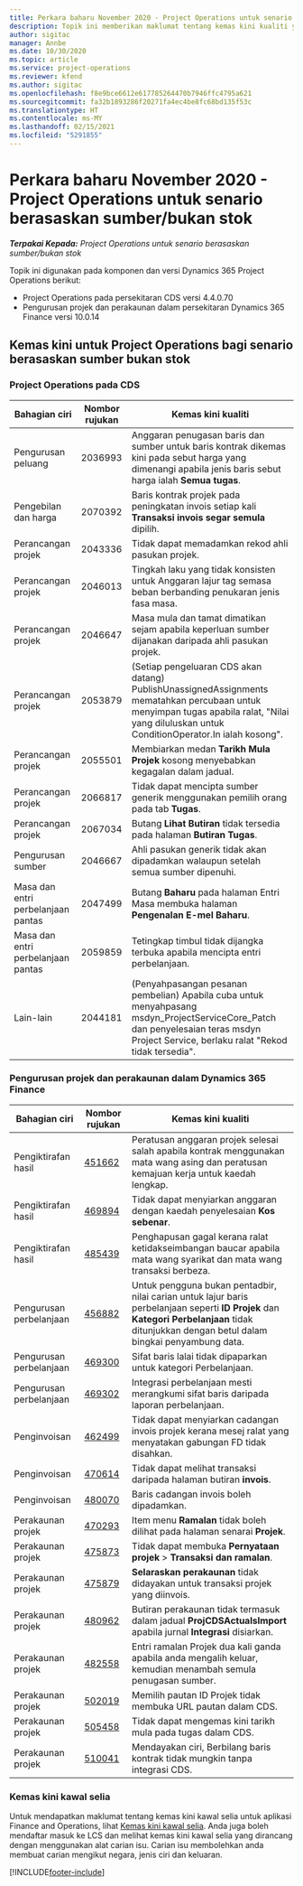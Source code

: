 ```yaml
---
title: Perkara baharu November 2020 - Project Operations untuk senario berasaskan sumber/bukan stok
description: Topik ini memberikan maklumat tentang kemas kini kualiti yang tersedia dalam keluaran November 2020 bagi Project Operations untuk senario berasaskan sumber/bukan stok.
author: sigitac
manager: Annbe
ms.date: 10/30/2020
ms.topic: article
ms.service: project-operations
ms.reviewer: kfend
ms.author: sigitac
ms.openlocfilehash: f8e9bce6612e617785264470b7946ffc4795a621
ms.sourcegitcommit: fa32b1893286f20271fa4ec4be8fc68bd135f53c
ms.translationtype: HT
ms.contentlocale: ms-MY
ms.lasthandoff: 02/15/2021
ms.locfileid: "5291855"
---
```

# <a name="whats-new-november-2020---project-operations-for-resourcenon-stocked-based-scenarios"></a>Perkara baharu November 2020 - Project Operations untuk senario berasaskan sumber/bukan stok

_**Terpakai Kepada:** Project Operations untuk senario berasaskan sumber/bukan stok_

Topik ini digunakan pada komponen dan versi Dynamics 365 Project Operations berikut:

- Project Operations pada persekitaran CDS versi 4.4.0.70
- Pengurusan projek dan perakaunan dalam persekitaran Dynamics 365 Finance versi 10.0.14

## <a name="updates-to-project-operations-for-resource-non-stocked-based-scenarios"></a>Kemas kini untuk Project Operations bagi senario berasaskan sumber bukan stok

### <a name="project-operations-on-cds"></a>Project Operations pada CDS

| Bahagian ciri                 | Nombor rujukan | Kemas kini kualiti                                                                                                                                                                    |
|------------------------------|------------------|-----------------------------------------------------------------------------------------------------------------------------------------------------------------------------------|
|   Pengurusan peluang       | 2036993          | Anggaran penugasan baris dan sumber untuk baris kontrak dikemas kini pada sebut harga yang dimenangi apabila jenis baris sebut harga ialah **Semua tugas**.                                                 |
| Pengebilan dan harga          | 2070392          | Baris kontrak projek pada peningkatan invois setiap kali **Transaksi invois segar semula** dipilih.                                                                         |
| Perancangan projek             | 2043336          | Tidak dapat memadamkan rekod ahli pasukan projek.                                                                                                                                  |
| Perancangan projek             | 2046013          | Tingkah laku yang tidak konsisten untuk Anggaran lajur tag semasa beban berbanding penukaran jenis fasa masa.                                                                                   |
| Perancangan projek             | 2046647          | Masa mula dan tamat dimatikan sejam apabila keperluan sumber dijanakan daripada ahli pasukan projek.                                                                      |
| Perancangan projek             | 2053879          | (Setiap pengeluaran CDS akan datang) PublishUnassignedAssignments mematahkan percubaan untuk menyimpan tugas apabila ralat, "Nilai yang diluluskan untuk ConditionOperator.In ialah kosong".                       |
| Perancangan projek             | 2055501          | Membiarkan medan **Tarikh Mula Projek** kosong menyebabkan kegagalan dalam jadual.                                                                                                      |
| Perancangan projek             | 2066817          | Tidak dapat mencipta sumber generik menggunakan pemilih orang pada tab **Tugas**.                                                                                                   |
| Perancangan projek             | 2067034          | Butang **Lihat Butiran** tidak tersedia pada halaman **Butiran Tugas**.                                                                                                       |
| Pengurusan sumber          | 2046667          | Ahli pasukan generik tidak akan dipadamkan walaupun setelah semua sumber dipenuhi.                                                                                                    |
| Masa dan entri perbelanjaan pantas | 2047499          | Butang **Baharu** pada halaman Entri Masa membuka halaman **Pengenalan E-mel Baharu**.                                                                                               |
| Masa dan entri perbelanjaan pantas | 2059859          | Tetingkap timbul tidak dijangka terbuka apabila mencipta entri perbelanjaan.                                                                                                                         |
| Lain-lain                        | 2044181          | (Penyahpasangan pesanan pembelian) Apabila cuba untuk menyahpasang msdyn_ProjectServiceCore_Patch dan penyelesaian teras msdyn Project Service, berlaku ralat "Rekod tidak tersedia".  |

### <a name="project-management-and-accounting-in-dynamics-365-finance"></a>Pengurusan projek dan perakaunan dalam Dynamics 365 Finance

| Bahagian ciri        | Nombor rujukan | Kemas kini kualiti                                                                                                                                                            |
|---------------------|------------------|---------------------------------------------------------------------------------------------------------------------------------------------------------------------------|
| Pengiktirafan hasil | [451662](https://fix.lcs.dynamics.com/Issue/Details/?bugId=451662)           | Peratusan anggaran projek selesai salah apabila kontrak menggunakan mata wang asing dan peratusan kemajuan kerja untuk kaedah lengkap.                     |
| Pengiktirafan hasil | [469894](https://fix.lcs.dynamics.com/Issue/Details/?bugId=469894)           | Tidak dapat menyiarkan anggaran dengan kaedah penyelesaian **Kos sebenar**.                                                                                                    |
| Pengiktirafan hasil | [485439](https://fix.lcs.dynamics.com/Issue/Details/?bugId=485439)           | Penghapusan gagal kerana ralat ketidakseimbangan baucar apabila mata wang syarikat dan mata wang transaksi berbeza.                                              |
| Pengurusan perbelanjaan  | [456882](https://fix.lcs.dynamics.com/Issue/Details/?bugId=456822)           | Untuk pengguna bukan pentadbir, nilai carian untuk lajur baris perbelanjaan seperti **ID Projek** dan **Kategori Perbelanjaan** tidak ditunjukkan dengan betul dalam bingkai penyambung data. |
| Pengurusan perbelanjaan  | [469300](https://fix.lcs.dynamics.com/Issue/Details/?bugId=469300)           | Sifat baris lalai tidak dipaparkan untuk kategori Perbelanjaan.                                                                                                         |
| Pengurusan perbelanjaan  | [469302](https://fix.lcs.dynamics.com/Issue/Details/?bugId=469302)           | Integrasi perbelanjaan mesti merangkumi sifat baris daripada laporan perbelanjaan.                                                                                             |
| Penginvoisan           | [462499](https://fix.lcs.dynamics.com/Issue/Details/?bugId=462499)           | Tidak dapat menyiarkan cadangan invois projek kerana mesej ralat yang menyatakan gabungan FD tidak disahkan.                                                    |
| Penginvoisan           | [470614](https://fix.lcs.dynamics.com/Issue/Details/?bugId=470614)           | Tidak dapat melihat transaksi daripada halaman butiran **invois**.                                                                                                              |
| Penginvoisan           | [480070](https://fix.lcs.dynamics.com/Issue/Details/?bugId=480070)           | Baris cadangan invois boleh dipadamkan.                                                                                                                                  |
| Perakaunan projek  | [470293](https://fix.lcs.dynamics.com/Issue/Details/?bugId=470293)           | Item menu **Ramalan** tidak boleh dilihat pada halaman senarai **Projek**.                                                                                                   |
| Perakaunan projek  | [475873](https://fix.lcs.dynamics.com/Issue/Details/?bugId=475873)           | Tidak dapat membuka **Pernyataan projek**   > **Transaksi dan ramalan**.                                                                                                       |
| Perakaunan projek  | [475879](https://fix.lcs.dynamics.com/Issue/Details/?bugId=475879)           | **Selaraskan perakaunan** tidak didayakan untuk transaksi projek yang diinvois.                                                                                                  |
| Perakaunan projek  | [480962](https://fix.lcs.dynamics.com/Issue/Details/?bugId=480962)           | Butiran perakaunan tidak termasuk dalam jadual **ProjCDSActualsImport** apabila jurnal **Integrasi** disiarkan.                                                  |
| Perakaunan projek  | [482558](https://fix.lcs.dynamics.com/Issue/Details/?bugId=482558)           | Entri ramalan Projek dua kali ganda apabila anda mengalih keluar, kemudian menambah semula penugasan sumber.                                                                            |
| Perakaunan projek  | [502019](https://fix.lcs.dynamics.com/Issue/Details/?bugId=502019)           | Memilih pautan ID Projek tidak membuka URL pautan dalam CDS.                                                                                                         |
| Perakaunan projek  | [505458](https://fix.lcs.dynamics.com/Issue/Details/?bugId=505458)           | Tidak dapat mengemas kini tarikh mula pada tugas dalam CDS.                                                                                                                           |
| Perakaunan projek  | [510041](https://fix.lcs.dynamics.com/Issue/Details/?bugId=510041)           | Mendayakan ciri, Berbilang baris kontrak tidak mungkin tanpa integrasi CDS.                                                                                   |

### <a name="regulatory-updates"></a>Kemas kini kawal selia
Untuk mendapatkan maklumat tentang kemas kini kawal selia untuk aplikasi Finance and Operations, lihat [Kemas kini kawal selia](https://docs.microsoft.com/dynamics365/finance/localizations/regulatory-updates). Anda juga boleh mendaftar masuk ke LCS dan melihat kemas kini kawal selia yang dirancang dengan menggunakan alat carian isu. Carian isu membolehkan anda membuat carian mengikut negara, jenis ciri dan keluaran.


[!INCLUDE[footer-include](../includes/footer-banner.md)]